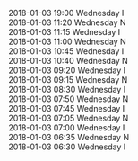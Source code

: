 2018-01-03 19:00 Wednesday  I  
2018-01-03 11:20 Wednesday  N  
2018-01-03 11:15 Wednesday  I  
2018-01-03 11:00 Wednesday  N  
2018-01-03 10:45 Wednesday  I  
2018-01-03 10:40 Wednesday  N  
2018-01-03 09:20 Wednesday  I  
2018-01-03 09:15 Wednesday  N  
2018-01-03 08:30 Wednesday  I  
2018-01-03 07:50 Wednesday  N  
2018-01-03 07:45 Wednesday  I  
2018-01-03 07:05 Wednesday  N  
2018-01-03 07:00 Wednesday  I  
2018-01-03 06:35 Wednesday  N  
2018-01-03 06:30 Wednesday  I  
